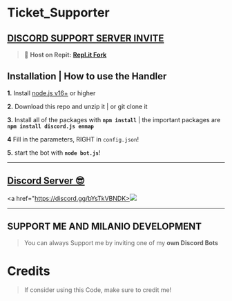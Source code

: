 # Ticket_Supporter

## [**DISCORD SUPPORT SERVER INVITE**](https://discord.gg/bYsTkVBNDK)
> 💪 **Host on Repit:** [**Repl.it Fork**](https://replit.com/@MyanmarGamer21/TicketSystem)

## Installation | How to use the Handler

 **1.** Install [node.js v16+](https://nodejs.org/) or higher

 **2.** Download this repo and unzip it    |    or git clone it

 **3.** Install all of the packages with **`npm install`**     |  the important packages are   **`npm install discord.js enmap`**

 **4** Fill in the parameters, RIGHT in `config.json`!

 **5.** start the bot with **`node bot.js`**!
  
***

## [Discord Server 😎](https://discord.gg/bYsTkVBNDK)
<a href="https://discord.gg/bYsTkVBNDK><img src="https://discord.com/api/guilds/926803823731830845/widget.png?style=banner2"></a>

***

## SUPPORT ME AND MILANIO DEVELOPMENT

> You can always Support me by inviting one of my **own Discord Bots**


# Credits

> If consider using this Code, make sure to credit me!
